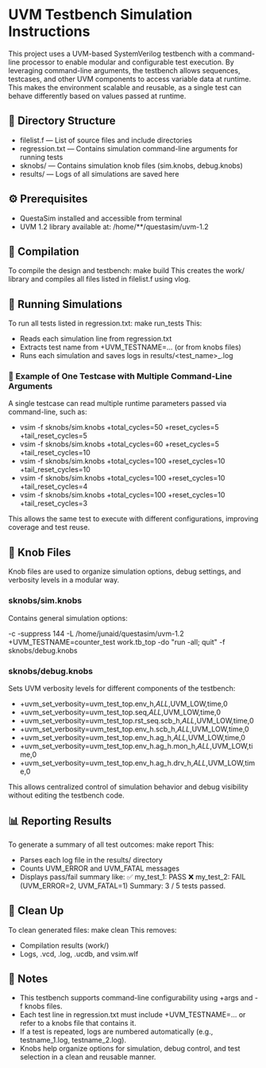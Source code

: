 # UVM Testbench Simulation Instructions

This project uses a UVM-based SystemVerilog testbench with a command-line processor to enable modular and configurable test execution. By leveraging command-line arguments, the testbench allows sequences, testcases, and other UVM components to access variable data at runtime. This makes the environment scalable and reusable, as a single test can behave differently based on values passed at runtime.

## 📁 Directory Structure

- filelist.f — List of source files and include directories
- regression.txt — Contains simulation command-line arguments for running tests
- sknobs/ — Contains simulation knob files (sim.knobs, debug.knobs)
- results/ — Logs of all simulations are saved here

## ⚙️ Prerequisites

- QuestaSim installed and accessible from terminal
- UVM 1.2 library available at: /home/**/questasim/uvm-1.2

## 🚀 Compilation

To compile the design and testbench:
make build
This creates the work/ library and compiles all files listed in filelist.f using vlog.

## 🧪 Running Simulations

To run all tests listed in regression.txt:
make run_tests
This:
- Reads each simulation line from regression.txt
- Extracts test name from +UVM_TESTNAME=... (or from knobs files)
- Runs each simulation and saves logs in results/<test_name>_<count>.log

### 🔁 Example of One Testcase with Multiple Command-Line Arguments

A single testcase can read multiple runtime parameters passed via command-line, such as:

- vsim -f sknobs/sim.knobs +total_cycles=50  +reset_cycles=5  +tail_reset_cycles=5
- vsim -f sknobs/sim.knobs +total_cycles=60  +reset_cycles=5  +tail_reset_cycles=10
- vsim -f sknobs/sim.knobs +total_cycles=100 +reset_cycles=10 +tail_reset_cycles=10
- vsim -f sknobs/sim.knobs +total_cycles=100 +reset_cycles=10 +tail_reset_cycles=4
- vsim -f sknobs/sim.knobs +total_cycles=100 +reset_cycles=10 +tail_reset_cycles=3

This allows the same test to execute with different configurations, improving coverage and test reuse.

## 🔧 Knob Files

Knob files are used to organize simulation options, debug settings, and verbosity levels in a modular way.

### sknobs/sim.knobs

Contains general simulation options:

-c
-suppress 144
-L /home/junaid/questasim/uvm-1.2
+UVM_TESTNAME=counter_test
work.tb_top
-do "run -all; quit"
-f sknobs/debug.knobs

### sknobs/debug.knobs

Sets UVM verbosity levels for different components of the testbench:

- +uvm_set_verbosity=uvm_test_top.env_h,_ALL_,UVM_LOW,time,0
- +uvm_set_verbosity=uvm_test_top.seq,_ALL_,UVM_LOW,time,0
- +uvm_set_verbosity=uvm_test_top.rst_seq.scb_h,_ALL_,UVM_LOW,time,0
- +uvm_set_verbosity=uvm_test_top.env_h.scb_h,_ALL_,UVM_LOW,time,0
- +uvm_set_verbosity=uvm_test_top.env_h.ag_h,_ALL_,UVM_LOW,time,0
- +uvm_set_verbosity=uvm_test_top.env_h.ag_h.mon_h,_ALL_,UVM_LOW,time,0
- +uvm_set_verbosity=uvm_test_top.env_h.ag_h.drv_h,_ALL_,UVM_LOW,time,0

This allows centralized control of simulation behavior and debug visibility without editing the testbench code.

## 📊 Reporting Results

To generate a summary of all test outcomes:
make report
This:
- Parses each log file in the results/ directory
- Counts UVM_ERROR and UVM_FATAL messages
- Displays pass/fail summary like:
  ✅ my_test_1: PASS
  ❌ my_test_2: FAIL (UVM_ERROR=2, UVM_FATAL=1)
  Summary: 3 / 5 tests passed.

## 🧹 Clean Up

To clean generated files:
make clean
This removes:
- Compilation results (work/)
- Logs, .vcd, .log, .ucdb, and vsim.wlf

## 📝 Notes

- This testbench supports command-line configurability using +args and -f knobs files.
- Each test line in regression.txt must include +UVM_TESTNAME=... or refer to a knobs file that contains it.
- If a test is repeated, logs are numbered automatically (e.g., testname_1.log, testname_2.log).
- Knobs help organize options for simulation, debug control, and test selection in a clean and reusable manner.

